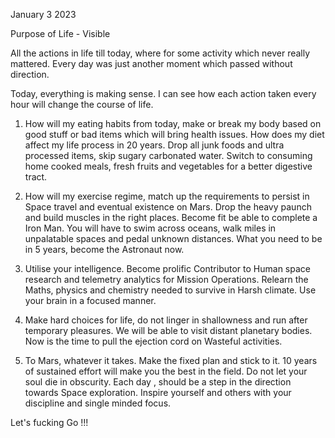 January 3 2023

Purpose of Life - Visible

All the actions in life till today, where for some activity which never really mattered. 
Every day was just another moment which passed without direction.

Today,  everything is making sense. 
I can see how each action taken every hour will change the course of life.

1. How will my eating habits from today,  make or break my body based on good stuff or bad items which will bring health issues. How does my diet affect my life process in 20 years. Drop all junk foods and ultra processed items, skip sugary carbonated water. Switch to consuming home cooked meals, fresh fruits and vegetables for a better digestive tract.

2. How will my exercise regime, match up the requirements to persist in Space travel and eventual existence on Mars. Drop the heavy paunch and build muscles in the right places. Become fit be able to complete a Iron Man. You will have to swim across oceans, walk miles in unpalatable spaces and pedal unknown distances.  What you need to be in 5 years, become the Astronaut now.

3. Utilise your intelligence. Become prolific Contributor to Human space research and telemetry analytics for Mission Operations. Relearn the Maths, physics and chemistry needed to survive in Harsh climate. Use your brain in a focused manner.

4. Make hard choices for life, do not linger in shallowness and run after temporary pleasures.  We will be able to visit distant planetary bodies. Now is the time to pull the ejection cord on Wasteful activities.

5. To Mars,  whatever it takes. Make the fixed plan and stick to it. 10 years of sustained effort will make you the best in the field. Do not let your soul die in obscurity.  Each day , should be a step in the direction towards Space exploration.  Inspire yourself and others with your discipline and single minded focus. 

Let's fucking Go !!!

